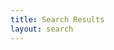```yaml
---
title: Search Results
layout: search
---
```


<div id="hits">
  <!-- Hits widget will appear here -->
</div>

<div id="refinement-list">
  <!-- RefinementList widget will appear here -->
</div>